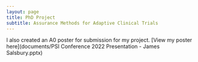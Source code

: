 ```yaml
---
layout: page
title: PhD Project
subtitle: Assurance Methods for Adaptive Clinical Trials
---
```



I also created an A0 poster for submission for my project. [View my poster here](documents/PSI Conference 2022 Presentation - James Salsbury.pptx)

